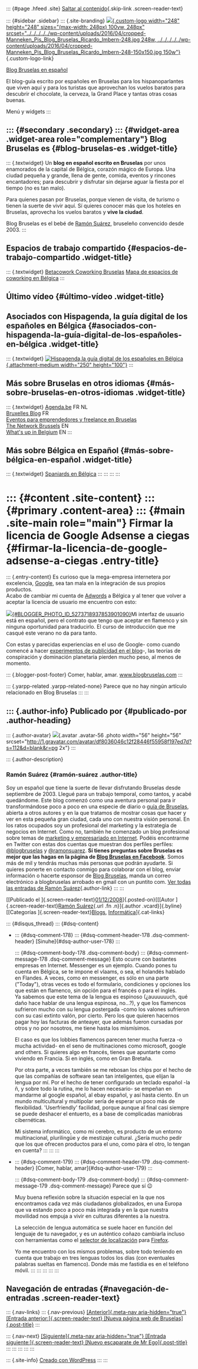::: {#page .hfeed .site}
[Saltar al
contenido](../../../../../index.html?p=190#content){.skip-link
.screen-reader-text}

::: {#sidebar .sidebar}
::: {.site-branding}
[![](../../../../../wp-content/uploads/2016/04/cropped-Manneken_Pis_Blog_Bruselas_Ricardo_Imbern-248.jpg){.custom-logo
width="248" height="248" sizes="(max-width: 248px) 100vw, 248px"
srcset="../../../../../wp-content/uploads/2016/04/cropped-Manneken_Pis_Blog_Bruselas_Ricardo_Imbern-248.jpg 248w, ../../../../../wp-content/uploads/2016/04/cropped-Manneken_Pis_Blog_Bruselas_Ricardo_Imbern-248-150x150.jpg 150w"}](../../../../../index.html){.custom-logo-link}

[Blog Bruselas en español](../../../../../index.html)

El blog-guía escrito por españoles en Bruselas para los hispanoparlantes
que viven aquí y para los turistas que aprovechan los vuelos baratos
para descubrir el chocolate, la cerveza, la Grand Place y tantas otras
cosas buenas.

Menú y widgets
:::

::: {#secondary .secondary}
::: {#widget-area .widget-area role="complementary"}
Blog Bruselas es {#blog-bruselas-es .widget-title}
----------------

::: {.textwidget}
Un **blog en español escrito en Bruselas** por unos enamorados de la
capital de Bélgica, corazón mágico de Europa. Una ciudad pequeña y
grande, llena de gente, comida, eventos y rincones encantadores; para
descubrir y disfrutar sin dejarse aguar la fiesta por el tiempo (no es
tan malo).

Para quienes pasan por Bruselas, porque vienen de visita, de turismo o
tienen la suerte de vivir aquí. Sí quieres conocer más que los hoteles
en Bruselas, aprovecha los vuelos baratos y **vive la ciudad**.

Blog Bruselas es el bebé de [Ramón Suárez](http://www.ramonsuarez.com),
bruseleño convencido desde 2003.
:::

Espacios de trabajo compartido {#espacios-de-trabajo-compartido .widget-title}
------------------------------

::: {.textwidget}
[Betacowork Coworking Bruselas](http://www.betacowork.com) [Mapa de
espacios de coworking en Bélgica](http://coworkingbelgium.com)
:::

Último vídeo {#último-vídeo .widget-title}
------------

Asociados con Hispagenda, la guía digital de los españoles en Bélgica {#asociados-con-hispagenda-la-guía-digital-de-los-españoles-en-bélgica .widget-title}
---------------------------------------------------------------------

::: {.textwidget}
[![Hispagenda,la guía digital de los españoles en
Bélgica](../../../../../wp-content/uploads/2010/04/Hispagenda-250px.gif "Hispagenda, la guía digital de los españoles en Bélgica"){.attachment-medium
width="250" height="100"}](http://www.hispagenda.com)
:::

Más sobre Bruselas en otros idiomas {#más-sobre-bruselas-en-otros-idiomas .widget-title}
-----------------------------------

::: {.textwidget}
[Agenda.be](http://www.agenda.be) FR NL\
[Bruxelles Blog](http://www.bxlblog.be/) FR\
[Eventos para emprendedores y freelance en
Bruselas](http://www.betacowork.com/events/)\
[The Network
Brussels](http://groups.yahoo.com/group/TheNetworkBrussels/) EN\
[What\'s up in Belgium](http://www.whatsupin.be/) EN
:::

Más sobre Bélgica en Español {#más-sobre-bélgica-en-español .widget-title}
----------------------------

::: {.textwidget}
[Spaniards en Bélgica](http://www.spaniards.es/paises/belgica)
:::
:::
:::
:::

::: {#content .site-content}
::: {#primary .content-area}
::: {#main .site-main role="main"}
Firmar la licencia de Google Adsense a ciegas {#firmar-la-licencia-de-google-adsense-a-ciegas .entry-title}
=============================================

::: {.entry-content}
Es curioso que la mega-empresa internetera por excelencia,
[Google](http://www.google.com/), sea tan mala en la integración de sus
propios productos.\
Acabo de cambiar mi cuenta de [Adwords](http://adwords.google.com/) a
Bélgica y al tener que volver a aceptar la licencia de usuario me
encuentro con esto:

[![](http://1.bp.blogspot.com/_m9ESRqvSnjc/STADbsAIOSI/AAAAAAAAB2U/G2yT7hnayyw/s400/adwords+en+flamenco.jpg){#BLOGGER_PHOTO_ID_5273718937853901090}](http://1.bp.blogspot.com/_m9ESRqvSnjc/STADbsAIOSI/AAAAAAAAB2U/G2yT7hnayyw/s1600-h/adwords+en+flamenco.jpg)Mi
interfaz de usuario está en español, pero el contrato que tengo que
aceptar en flamenco y sin ninguna oportunidad para traducirlo. El curso
de introducción que me casqué este verano no da para tanto.

Con estas y parecidas experiencias en el uso de Google- como cuando
comencé a hacer [experimentos de publicidad en el
blog](http://comerhablaramar.blogspot.com/2008/04/por-qu-he-puesto-anuncios-en-el-blog.html)-,
las teorías de conspiración y dominación planetaria pierden mucho peso,
al menos de momento.

::: {.blogger-post-footer}
Comer, hablar, amar. www.blogbruselas.com
:::

::: {.yarpp-related .yarpp-related-none}
Parece que no hay ningún artículo relacionado en Blog Bruselas
:::
:::

::: {.author-info}
Publicado por {#publicado-por .author-heading}
-------------

::: {.author-avatar}
![](http://1.gravatar.com/avatar/df8036046c12f28446f55958f197ed7d?s=56&d=blank&r=pg){.avatar
.avatar-56 .photo width="56" height="56"
srcset="http://1.gravatar.com/avatar/df8036046c12f28446f55958f197ed7d?s=112&d=blank&r=pg 2x"}
:::

::: {.author-description}
### Ramón Suárez {#ramón-suárez .author-title}

Soy un español que tiene la suerte de llevar disfrutando Bruselas desde
septiembre de 2003. Llegué para un trabajo temporal, como tantos, y
acabé quedándome. Este blog comenzó como una aventura personal para ir
transformándose poco a poco en una especie de diario o [guía de
Bruselas](../../../../../index.html), abierta a otros autores y en la
que tratamos de mostrar cosas que hacer y ver en esta pequeña gran
ciudad, cada uno con nuestra visión personal. En los ratos ocupados soy
un profesional del marketing y la estrategia de negocios en Internet.
Como no, también he comenzado un blog profesional sobre temas de
[marketing y empresariado en Internet](http://ramonsuarez.com). Podéis
encontrarme en Twitter con estas dos cuentas que muestran dos perfiles
perfiles: [\@blogbruselas](http://twitter.com/blogbruselas) y
[\@ramonsuarez](http://twitter.com/ramonsuarez). **Sí tienes preguntas
sobre Bruselas es mejor que las hagas en la página de [Blog Bruselas en
Facebook](http://www.facebook.com/blogbruselas)**. Somos más de mil y
tendrás muchas más personas que podrán ayudarte. Si quieres ponerte en
contacto conmigo para colaborar con el blog, enviar información o
hacerte esponsor de [Blog Bruselas](../../../../../index.html), manda un
correo electrónico a blogbruselas arrobado en gmail con un puntito com.
[Ver todas las entradas de Ramón
Suárez](../../../../2010/04/30/index.html?author=2){.author-link}
:::
:::

[[Publicado el
]{.screen-reader-text}[01/12/2008](../../../../../index.html?p=190)]{.posted-on}[[[Autor
]{.screen-reader-text}[Ramón
Suárez](../../../../2010/04/30/index.html?author=2){.url .fn
.n}]{.author .vcard}]{.byline}[[Categorías
]{.screen-reader-text}[Blogs](../../../../category/blogs/index.html),
[Informática](../../../../category/informatica/index.html)]{.cat-links}

::: {#disqus_thread}
::: {#dsq-content}
-   ::: {#dsq-comment-178}
    ::: {#dsq-comment-header-178 .dsq-comment-header}
    [Sinuhe]{#dsq-author-user-178}
    :::

    ::: {#dsq-comment-body-178 .dsq-comment-body}
    ::: {#dsq-comment-message-178 .dsq-comment-message}
    Esto ocurre con bastantes empresas en Internet. Messenger es un
    ejemplo. Cuando pones tu cuenta en Bélgica, se te impone el vlaams,
    o sea, el holandés hablado en Flandes. A veces, como en messenger,
    es sólo en una parte ("Today"), otras veces es todo el formulario,
    condiciones y opciones los que están en flamenco, sin opción para el
    francés o para el inglés.\
    Ya sabemos que este tema de la lengua es espinoso (¿auuuuuuch, qué
    daño hace hablar de una lengua espinosa, no...?), y que los
    flamencos sufrieron mucho con su lengua postergada -como los valones
    sufrieron con su casi extinto valón, por cierto. Pero los que
    quieren hacernos pagar hoy las facturas de anteayer, que además
    fueron cursadas por otros y no por nosotros, me tiene hasta los
    mismísimos.

    El caso es que los lobbies flamencos parecen tener mucha fuerza -o
    mucha actividad- en el seno de multinaciones como microsoft, google
    and others. Si quieres algo en francés, tienes que apuntarte como
    viviendo en Francia. Si en inglés, como en Gran Bretaña.

    Por otra parte, a veces también se me rebosan los chips por el hecho
    de que las compañías de software sean tan inteligentes, que elijan
    la lengua por mí. Por el hecho de tener configurado un teclado
    español -la ñ, y sobre todo la rutina, me lo hacen necesario- se
    empeñan en mandarme al google español, al ebay español, y así hasta
    ciento. En un mundo multicultural y multipolar sería de esperar un
    poco más de flexibilidad. 'Userfriendly' facilidad, porque aunque al
    final casi siempre se puede deshacer el entuerto, es a base de
    complicadas maniobras cibernéticas.

    Mi sistema informático, como mi cerebro, es producto de un entorno
    multinacional, plurilingüe y de mestizaje cultural. ¿Sería mucho
    pedir que los que ofrecen productos para el uno, como pàra el otro,
    lo tengan en cuenta?
    :::
    :::
    :::

-   ::: {#dsq-comment-179}
    ::: {#dsq-comment-header-179 .dsq-comment-header}
    [Comer, hablar, amar]{#dsq-author-user-179}
    :::

    ::: {#dsq-comment-body-179 .dsq-comment-body}
    ::: {#dsq-comment-message-179 .dsq-comment-message}
    Parece que sí 😉

    Muy buena reflexión sobre la situación especial en la que nos
    encontramos cada vez más ciudadanos globalizados, en una Europa que
    va estando poco a poco más integrada y en la que nuestra movilidad
    nos empuja a vivir en culturas diferentes a la nuestra.

    La selección de lengua automática se suele hacer en función del
    lenguaje de tu navegador, y es un auténtico coñazo cambiarla incluso
    con herramientas como el [selector de
    localización](https://addons.mozilla.org/es-ES/firefox/addon/356)
    para [Firefox](http://www.mozilla-europe.org/es/firefox/).

    Yo me encuentro con los mismos problemas, sobre todo teniendo en
    cuenta que trabajo en tres lenguas todos los días (con eventuales
    palabras sueltas en flamenco). Donde más me fastidia es en el
    teléfono móvil.
    :::
    :::
    :::
:::
:::

Navegación de entradas {#navegación-de-entradas .screen-reader-text}
----------------------

::: {.nav-links}
::: {.nav-previous}
[[Anterior]{.meta-nav aria-hidden="true"} [Entrada
anterior:]{.screen-reader-text} [Nueva página web de
Bruselas]{.post-title}](../../../../../index.html?p=189)
:::

::: {.nav-next}
[[Siguiente]{.meta-nav aria-hidden="true"} [Entrada
siguiente:]{.screen-reader-text} [Nuevo escaparate de Mr
Ego]{.post-title}](../../../../../index.html?p=191)
:::
:::
:::
:::
:::

::: {.site-info}
[Creado con WordPress](https://es.wordpress.org/)
:::
:::
